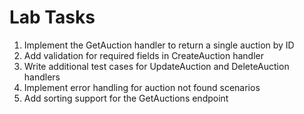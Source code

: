 # Lab Tasks

1. Implement the GetAuction handler to return a single auction by ID
2. Add validation for required fields in CreateAuction handler
3. Write additional test cases for UpdateAuction and DeleteAuction handlers
4. Implement error handling for auction not found scenarios
5. Add sorting support for the GetAuctions endpoint